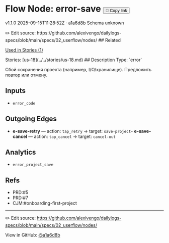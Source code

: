 
# Flow Node: error-save <button class="copy-link" aria-label="Copy page link" onclick="window.spechubCopyLink && window.spechubCopyLink()">🔗 Copy link</button>

<p class="badges">
  <span class="badge version">v1.1.0</span>
  <span class="badge build">2025-09-15T11:28:52Z · <a href="https://github.com/alexivengo/dailylogs-specs/commits/main" target="_blank" rel="noopener" class="sha">a1a6d8b</a></span>
  <span class="badge schema unknown">Schema unknown</span>
</p>
✏️ Edit source: https://github.com/alexivengo/dailylogs-specs/blob/main/specs/02_userflow/nodes/
## Related
<p>
  <span class="chip">
    <a href="../stories/index.md#?flow=error-save">Used in Stories (1)</a>
  </span>
</p>
Stories:
<span class="chip">[us-18](../../stories/us-18.md)</span>
## Description
Type: `error`

Сбой сохранения проекта (например, I/O/хранилище). Предложить повтор или отмену.

## Inputs
- `error_code`


## Outgoing Edges
- **e-save-retry** — action: `tap_retry` → target: `save-project`- **e-save-cancel** — action: `tap_cancel` → target: `cancel-out`

## Analytics
- `error_project_save`

## Refs
- PRD:#5
- PRD:#7
- CJM:#onboarding-first-project

---
✏️ Edit source: https://github.com/alexivengo/dailylogs-specs/blob/main/specs/02_userflow/nodes/

<p class="page-meta">
  View in GitHub: <a href="https://github.com/alexivengo/dailylogs-specs/commit/a1a6d8b" target="_blank" rel="noopener">@a1a6d8b</a></p>